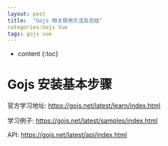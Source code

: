 ```yaml
---
layout: post
title:  "Gojs 相关使用方法及总结"
categories:Gojs Vue
tags: gojs vue
---
```


* content
{:toc}


# Gojs 安装基本步骤
官方学习地址:
https://gojs.net/latest/learn/index.html

学习例子:
https://gojs.net/latest/samples/index.html

API:
https://gojs.net/latest/api/index.html



